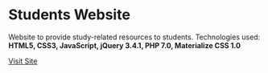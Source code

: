 # Students Website
Website to provide study-related resources to students.
Technologies used: **HTML5, CSS3, JavaScript, jQuery 3.4.1, PHP 7.0, Materialize CSS 1.0**

[Visit Site](http://rocker.epizy.com/studentswebsite/)
